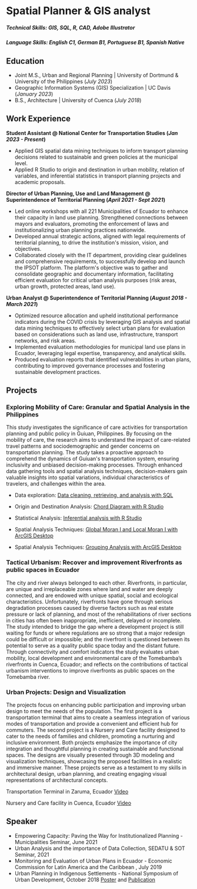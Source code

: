 # Spatial Planner & GIS analyst

##### Technical Skills: GIS, SQL, R, CAD, Adobe Illustrator
##### Language Skills: English C1, German B1, Portuguese B1, Spanish Native

## Education						       		
- Joint M.S., Urban and Regional Planning	| University of Dortmund & University of the Philippines (_July 2023_)
- Geographic Information Systems (GIS) Specialization | UC Davis (_January 2023_)
- B.S., Architecture | University of Cuenca (_July 2018_)

## Work Experience
**Student Assistant @ National Center for Transportation Studies (_Jan 2023 - Present_)**
- Applied GIS spatial data mining techniques to inform transport planning decisions related to sustainable and green policies at the municipal level.
- Applied R Studio to origin and destination in urban mobility, relation of variables, and inferential statistics in transport planning projects and academic proposals.

**Director of Urban Planning, Use and Land Management @ Superintendence of Territorial Planning (_April 2021 - Sept 2021_)**
- Led online workshops with all 221 Municipalities of Ecuador to enhance their capacity in land use planning. Strengthened connections between mayors and evaluators, promoting the enforcement of laws and institutionalizing urban planning practices nationwide.
- Developed annual strategic actions, aligned with legal requirements of territorial planning, to drive the institution's mission, vision, and objectives.
- Collaborated closely with the IT department, providing clear guidelines and comprehensive requirements, to successfully develop and launch the IPSOT platform. The platform's objective was to gather and consolidate geographic and documentary information, facilitating efficient evaluation for critical urban analysis purposes (risk areas, urban growth, protected areas, land use).

**Urban Analyst @ Superintendence of Territorial Planning (_August 2018 - March 2021_)**
- Optimized resource allocation and upheld institutional performance indicators during the COVID crisis by leveraging GIS analysis and spatial data mining techniques to effectively select urban plans for evaluation based on considerations such as land use, infrastructure, transport networks, and risk areas.
- Implemented evaluation methodologies for municipal land use plans in Ecuador, leveraging legal expertise, transparency, and analytical skills.
- Produced evaluation reports that identified vulnerabilities in urban plans, contributing to improved governance processes and fostering sustainable development practices.

## Projects
### Exploring Mobility of Care: Granular and Spatial Analysis in the Philippines

This study investigates the significance of care activities for transportation planning and public policy in Guiuan, Philippines. By focusing on the mobility of care, the research aims to understand the impact of care-related travel patterns and sociodemographic and gender concerns on transportation planning. The study takes a proactive approach to comprehend the dynamics of Guiuan's transportation system, ensuring inclusivity and unbiased decision-making processes. Through enhanced data gathering tools and spatial analysis techniques, decision-makers gain valuable insights into spatial variations, individual characteristics of travelers, and challenges within the area. 

- Data exploration: [Data cleaning, retrieving, and analysis with SQL](./data-exploration.html)

- Origin and Destination Analysis: [Chord Diagram with R Studio](./origin-destination.html)
  
- Statistical Analysis: [Inferential analysis with R Studio](./tests-variables.html)

- Spatial Analysis Techniques: [Global Moran I and Local Moran I with ArcGIS Desktop](./moran-analysis.html)

- Spatial Analysis Techniques: [Grouping Analysis with ArcGIS Desktop](./grouping-analysis.html)

### Tactical Urbanism: Recover and improvement Riverfronts as public spaces in Ecuador

The city and river always belonged to each other. Riverfronts, in particular, are unique and irreplaceable zones where land and water are deeply connected, and are endowed with unique spatial, social and ecological characteristics. Unfortunately, riverfronts have gone through serious degradation processes caused by diverse factors such as real estate pressure or lack of planning, and most of the rehabilitations of river sections in cities has often been inappropriate, inefficient, delayed or incomplete. The study intended to bridge the gap where a development project is still waiting for funds or where regulations are so strong that a major redesign could be difficult or impossible; and the riverfront is questioned between its potential to serve as a quality public space today and the distant future.
Through connectivity and comfort indicators the study evaluates urban mobility, local development and environmental care of the Tomebamba’s riverfronts in Cuenca, Ecuador; and reflects on the contributions of tactical urbanism interventions to improve riverfronts as public spaces on the Tomebamba river.

### Urban Projects: Design and Visualization

The projects focus on enhancing public participation and improving urban design to meet the needs of the population. The first project is a transportation terminal that aims to create a seamless integration of various modes of transportation and provide a convenient and efficient hub for commuters. The second project is a Nursery and Care facility designed to cater to the needs of families and children, promoting a nurturing and inclusive environment. Both projects emphasize the importance of city integration and thoughtful planning in creating sustainable and functional spaces. The designs are visually presented through 3D modeling and visualization techniques, showcasing the proposed facilities in a realistic and immersive manner. These projects serve as a testament to my skills in architectural design, urban planning, and creating engaging visual representations of architectural concepts.

Transportation Terminal in Zaruma, Ecuador [Video](https://www.youtube.com/watch?v=waSRryyCm6E)

Nursery and Care facility in Cuenca, Ecuador [Video](https://www.youtube.com/watch?v=UzyFb7JG38Q) 

## Speaker
- Empowering Capacity: Paving the Way for Institutionalized Planning - Municipalities Seminar, June 2021
- Urban Analysis and the importance of Data Collection, SEDATU & SOT Seminar, 2021
- Monitoring and Evaluation of Urban Plans in Ecuador - Economic Commission for Latin America and the Caribbean , July 2019
- Urban Planning in Indigenous Settlements - National Symposium of Urban Development, October 2018 [Poster](/assets/speaker/poster.jpg) and [Publication](https://dialnet.unirioja.es/servlet/articulo?codigo=8427146)




